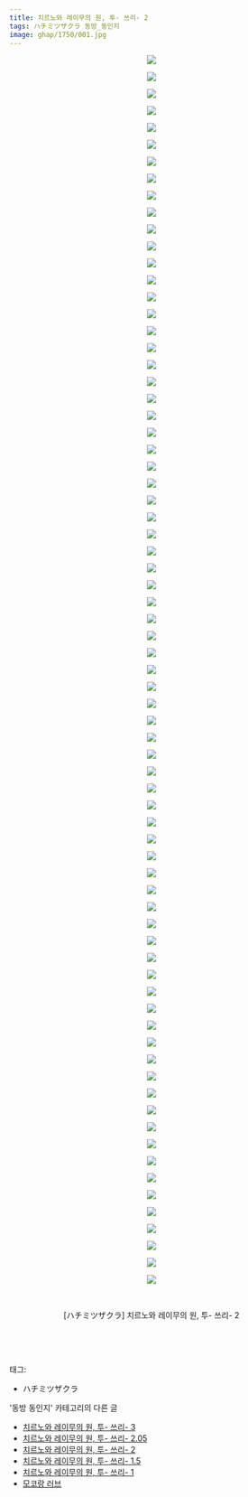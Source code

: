 ```yaml
---
title: 치르노와 레이무의 원, 투- 쓰리- 2
tags: ハチミツザクラ 동방_동인지
image: ghap/1750/001.jpg
---
```

<div class="article">
<p style="text-align: center; clear: none; float: none;"><img src="{{ site.nasurl }}/ghap/1750/001.jpg"/></p>
<p style="text-align: center; clear: none; float: none;"><img src="{{ site.nasurl }}/ghap/1750/002.jpg"/></p>
<p style="text-align: center; clear: none; float: none;"><img src="{{ site.nasurl }}/ghap/1750/003.jpg"/></p>
<p style="text-align: center; clear: none; float: none;"><img src="{{ site.nasurl }}/ghap/1750/004.jpg"/></p>
<p style="text-align: center; clear: none; float: none;"><img src="{{ site.nasurl }}/ghap/1750/005.jpg"/></p>
<p style="text-align: center; clear: none; float: none;"><img src="{{ site.nasurl }}/ghap/1750/006.jpg"/></p>
<p style="text-align: center; clear: none; float: none;"><img src="{{ site.nasurl }}/ghap/1750/007.jpg"/></p>
<p style="text-align: center; clear: none; float: none;"><img src="{{ site.nasurl }}/ghap/1750/008.jpg"/></p>
<p style="text-align: center; clear: none; float: none;"><img src="{{ site.nasurl }}/ghap/1750/009.jpg"/></p>
<p style="text-align: center; clear: none; float: none;"><img src="{{ site.nasurl }}/ghap/1750/010.jpg"/></p>
<p style="text-align: center; clear: none; float: none;"><img src="{{ site.nasurl }}/ghap/1750/011.jpg"/></p>
<p style="text-align: center; clear: none; float: none;"><img src="{{ site.nasurl }}/ghap/1750/012.jpg"/></p>
<p style="text-align: center; clear: none; float: none;"><img src="{{ site.nasurl }}/ghap/1750/013.jpg"/></p>
<p style="text-align: center; clear: none; float: none;"><img src="{{ site.nasurl }}/ghap/1750/014.jpg"/></p>
<p style="text-align: center; clear: none; float: none;"><img src="{{ site.nasurl }}/ghap/1750/015.jpg"/></p>
<p style="text-align: center; clear: none; float: none;"><img src="{{ site.nasurl }}/ghap/1750/016.jpg"/></p>
<p style="text-align: center; clear: none; float: none;"><img src="{{ site.nasurl }}/ghap/1750/017.jpg"/></p>
<p style="text-align: center; clear: none; float: none;"><img src="{{ site.nasurl }}/ghap/1750/018.jpg"/></p>
<p style="text-align: center; clear: none; float: none;"><img src="{{ site.nasurl }}/ghap/1750/019.jpg"/></p>
<p style="text-align: center; clear: none; float: none;"><img src="{{ site.nasurl }}/ghap/1750/020.jpg"/></p>
<p style="text-align: center; clear: none; float: none;"><img src="{{ site.nasurl }}/ghap/1750/021.jpg"/></p>
<p style="text-align: center; clear: none; float: none;"><img src="{{ site.nasurl }}/ghap/1750/022.jpg"/></p>
<p style="text-align: center; clear: none; float: none;"><img src="{{ site.nasurl }}/ghap/1750/023.jpg"/></p>
<p style="text-align: center; clear: none; float: none;"><img src="{{ site.nasurl }}/ghap/1750/024.jpg"/></p>
<p style="text-align: center; clear: none; float: none;"><img src="{{ site.nasurl }}/ghap/1750/025.jpg"/></p>
<p style="text-align: center; clear: none; float: none;"><img src="{{ site.nasurl }}/ghap/1750/026.jpg"/></p>
<p style="text-align: center; clear: none; float: none;"><img src="{{ site.nasurl }}/ghap/1750/027.jpg"/></p>
<p style="text-align: center; clear: none; float: none;"><img src="{{ site.nasurl }}/ghap/1750/028.jpg"/></p>
<p style="text-align: center; clear: none; float: none;"><img src="{{ site.nasurl }}/ghap/1750/029.jpg"/></p>
<p style="text-align: center; clear: none; float: none;"><img src="{{ site.nasurl }}/ghap/1750/030.jpg"/></p>
<p style="text-align: center; clear: none; float: none;"><img src="{{ site.nasurl }}/ghap/1750/031.jpg"/></p>
<p style="text-align: center; clear: none; float: none;"><img src="{{ site.nasurl }}/ghap/1750/032.jpg"/></p>
<p style="text-align: center; clear: none; float: none;"><img src="{{ site.nasurl }}/ghap/1750/033.jpg"/></p>
<p style="text-align: center; clear: none; float: none;"><img src="{{ site.nasurl }}/ghap/1750/034.jpg"/></p>
<p style="text-align: center; clear: none; float: none;"><img src="{{ site.nasurl }}/ghap/1750/035.jpg"/></p>
<p style="text-align: center; clear: none; float: none;"><img src="{{ site.nasurl }}/ghap/1750/036.jpg"/></p>
<p style="text-align: center; clear: none; float: none;"><img src="{{ site.nasurl }}/ghap/1750/037.jpg"/></p>
<p style="text-align: center; clear: none; float: none;"><img src="{{ site.nasurl }}/ghap/1750/038.jpg"/></p>
<p style="text-align: center; clear: none; float: none;"><img src="{{ site.nasurl }}/ghap/1750/039.jpg"/></p>
<p style="text-align: center; clear: none; float: none;"><img src="{{ site.nasurl }}/ghap/1750/040.jpg"/></p>
<p style="text-align: center; clear: none; float: none;"><img src="{{ site.nasurl }}/ghap/1750/041.jpg"/></p>
<p style="text-align: center; clear: none; float: none;"><img src="{{ site.nasurl }}/ghap/1750/042.jpg"/></p>
<p style="text-align: center; clear: none; float: none;"><img src="{{ site.nasurl }}/ghap/1750/043.jpg"/></p>
<p style="text-align: center; clear: none; float: none;"><img src="{{ site.nasurl }}/ghap/1750/044.jpg"/></p>
<p style="text-align: center; clear: none; float: none;"><img src="{{ site.nasurl }}/ghap/1750/045.jpg"/></p>
<p style="text-align: center; clear: none; float: none;"><img src="{{ site.nasurl }}/ghap/1750/046.jpg"/></p>
<p style="text-align: center; clear: none; float: none;"><img src="{{ site.nasurl }}/ghap/1750/047.jpg"/></p>
<p style="text-align: center; clear: none; float: none;"><img src="{{ site.nasurl }}/ghap/1750/048.jpg"/></p>
<p style="text-align: center; clear: none; float: none;"><img src="{{ site.nasurl }}/ghap/1750/049.jpg"/></p>
<p style="text-align: center; clear: none; float: none;"><img src="{{ site.nasurl }}/ghap/1750/050.jpg"/></p>
<p style="text-align: center; clear: none; float: none;"><img src="{{ site.nasurl }}/ghap/1750/051.jpg"/></p>
<p style="text-align: center; clear: none; float: none;"><img src="{{ site.nasurl }}/ghap/1750/052.jpg"/></p>
<p style="text-align: center; clear: none; float: none;"><img src="{{ site.nasurl }}/ghap/1750/053.jpg"/></p>
<p style="text-align: center; clear: none; float: none;"><img src="{{ site.nasurl }}/ghap/1750/054.jpg"/></p>
<p style="text-align: center; clear: none; float: none;"><img src="{{ site.nasurl }}/ghap/1750/055.jpg"/></p>
<p style="text-align: center; clear: none; float: none;"><img src="{{ site.nasurl }}/ghap/1750/056.jpg"/></p>
<p style="text-align: center; clear: none; float: none;"><img src="{{ site.nasurl }}/ghap/1750/057.jpg"/></p>
<p style="text-align: center; clear: none; float: none;"><img src="{{ site.nasurl }}/ghap/1750/058.jpg"/></p>
<p style="text-align: center; clear: none; float: none;"><img src="{{ site.nasurl }}/ghap/1750/059.jpg"/></p>
<p style="text-align: center; clear: none; float: none;"><img src="{{ site.nasurl }}/ghap/1750/060.jpg"/></p>
<p style="text-align: center; clear: none; float: none;"><img src="{{ site.nasurl }}/ghap/1750/061.jpg"/></p>
<p style="text-align: center; clear: none; float: none;"><img src="{{ site.nasurl }}/ghap/1750/062.jpg"/></p>
<p style="text-align: center; clear: none; float: none;"><img src="{{ site.nasurl }}/ghap/1750/063.jpg"/></p>
<p style="text-align: center; clear: none; float: none;"><img src="{{ site.nasurl }}/ghap/1750/064.jpg"/></p>
<p style="text-align: center; clear: none; float: none;"><img src="{{ site.nasurl }}/ghap/1750/065.jpg"/></p>
<p style="text-align: center; clear: none; float: none;"><img src="{{ site.nasurl }}/ghap/1750/066.jpg"/></p>
<p style="text-align: center; clear: none; float: none;"><img src="{{ site.nasurl }}/ghap/1750/067.jpg"/></p>
<p style="text-align: center; clear: none; float: none;"><img src="{{ site.nasurl }}/ghap/1750/068.jpg"/></p>
<p style="text-align: center; clear: none; float: none;"><img src="{{ site.nasurl }}/ghap/1750/069.jpg"/></p>
<p style="text-align: center; clear: none; float: none;"><img src="{{ site.nasurl }}/ghap/1750/070.jpg"/></p>
<p style="text-align: center; clear: none; float: none;"><img src="{{ site.nasurl }}/ghap/1750/071.jpg"/></p>
<p style="text-align: center; clear: none; float: none;"><img src="{{ site.nasurl }}/ghap/1750/072.jpg"/></p>
<p style="text-align: center; clear: none; float: none;"><img src="{{ site.nasurl }}/ghap/1750/073.jpg"/></p>
<p style="text-align: center; clear: none; float: none;"><br/></p>
<p style="text-align: center; clear: none; float: none;">[ハチミツザクラ] 치르노와 레이무의 원, 투- 쓰리- 2</p>
<p style="text-align: center; clear: none; float: none;"><br/></p>
<p><br/></p>
</div><div class="tagTrail">
<p>태그: </p>
<ul>
<li>ハチミツザクラ</li>
</ul>
</div><div class="another">
<p>'동방 동인지' 카테고리의 다른 글</p>
<ul>
<li><a href="/2016-08-21-ghap_1752">치르노와 레이무의 원, 투- 쓰리- 3</a></li>
<li><a href="/2016-08-21-ghap_1751">치르노와 레이무의 원, 투- 쓰리- 2.05</a></li>
<li><a href="/2016-08-21-ghap_1750">치르노와 레이무의 원, 투- 쓰리- 2</a></li>
<li><a href="/2016-08-21-ghap_1749">치르노와 레이무의 원, 투- 쓰리- 1.5</a></li>
<li><a href="/2016-08-21-ghap_1748">치르노와 레이무의 원, 투- 쓰리- 1</a></li>
<li><a href="/2016-08-21-ghap_1746">모코랑 러브</a></li>
</ul>
</div><div class="cb_module cb_fluid">
<div class="cb_wrt cb_profile">
</div><!-- commentList close -->
</div>